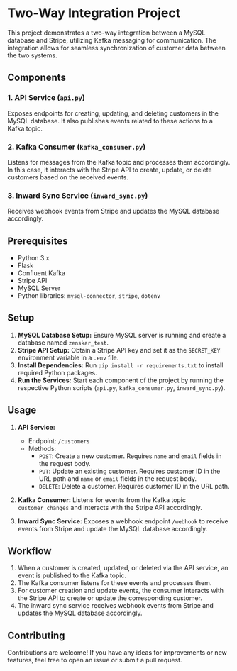 # Two-Way Integration Project

This project demonstrates a two-way integration between a MySQL database and Stripe, utilizing Kafka messaging for communication. The integration allows for seamless synchronization of customer data between the two systems.

## Components

### 1. API Service (`api.py`)

Exposes endpoints for creating, updating, and deleting customers in the MySQL database. It also publishes events related to these actions to a Kafka topic.

### 2. Kafka Consumer (`kafka_consumer.py`)

Listens for messages from the Kafka topic and processes them accordingly. In this case, it interacts with the Stripe API to create, update, or delete customers based on the received events.

### 3. Inward Sync Service (`inward_sync.py`)

Receives webhook events from Stripe and updates the MySQL database accordingly.

## Prerequisites

- Python 3.x
- Flask
- Confluent Kafka
- Stripe API
- MySQL Server
- Python libraries: `mysql-connector`, `stripe`, `dotenv`

## Setup

1. **MySQL Database Setup:** Ensure MySQL server is running and create a database named `zenskar_test`.
2. **Stripe API Setup:** Obtain a Stripe API key and set it as the `SECRET_KEY` environment variable in a `.env` file.
3. **Install Dependencies:** Run `pip install -r requirements.txt` to install required Python packages.
4. **Run the Services:** Start each component of the project by running the respective Python scripts (`api.py`, `kafka_consumer.py`, `inward_sync.py`).

## Usage

1. **API Service:**
   - Endpoint: `/customers`
   - Methods: 
     - `POST`: Create a new customer. Requires `name` and `email` fields in the request body.
     - `PUT`: Update an existing customer. Requires customer ID in the URL path and `name` or `email` fields in the request body.
     - `DELETE`: Delete a customer. Requires customer ID in the URL path.
     
2. **Kafka Consumer:** Listens for events from the Kafka topic `customer_changes` and interacts with the Stripe API accordingly.

3. **Inward Sync Service:** Exposes a webhook endpoint `/webhook` to receive events from Stripe and update the MySQL database accordingly.

## Workflow

1. When a customer is created, updated, or deleted via the API service, an event is published to the Kafka topic.
2. The Kafka consumer listens for these events and processes them.
3. For customer creation and update events, the consumer interacts with the Stripe API to create or update the corresponding customer.
4. The inward sync service receives webhook events from Stripe and updates the MySQL database accordingly.

## Contributing

Contributions are welcome! If you have any ideas for improvements or new features, feel free to open an issue or submit a pull request.

